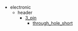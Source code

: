 * electronic
  * header
    * [3_pin](electronic/header/3_pin)
      * [through_hole_short](electronic/header/3_pin/through_hole_short)

